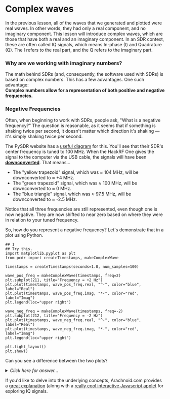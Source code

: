 # Complex waves

In the previous lesson, all of the waves that we generated and plotted were real waves. In other words, they had only a real component, and no imaginary component. This lesson will introduce complex waves, which are those that have both a real and an imaginary component. In an SDR context, these are often called IQ signals, which means In-phase (I) and Quadrature (Q). The I refers to  the real part, and the Q refers to the imaginary part.

### Why are we working with imaginary numbers?

The math behind SDRs (and, consequently, the software used with SDRs) is based on complex numbers. This has a few advantages. One such advantage:  
**Complex numbers allow for a representation of both positive and negative frequencies.**

### Negative Frequencies

Often, when beginning to work with SDRs, people ask, "What is a negative frequency?" The question is reasonable, as it seems that if something is shaking twice per second, it doesn't matter which direction it's shaking — it's simply shaking twice per second.

The PySDR website has a [useful diagram](https://pysdr.org/content/frequency_domain.html#negative-frequencies) for this. You'll see that their SDR's center frequency is tuned to 100 MHz. When the HackRF One gives the signal to the computer via the USB cable, the signals will have been [**downconverted**](https://github.com/python-can-define-radio/sdr-course/blob/main/classroom_activities/Ch05_Concepts/010_UC_DC.md). That means...

- The "yellow trapezoid" signal, which was ≈ 104 MHz, will be downconverted to ≈ +4 MHz.
- The "green trapezoid" signal, which was ≈ 100 MHz, will be downconverted to ≈ 0 MHz.
- The "blue triangle" signal, which was ≈ 97.5 MHz, will be downconverted to ≈ -2.5 MHz.

Notice that all three frequencies are still represented, even though one is now negative. They are now shifted to near zero based on where they were in relation to your tuned frequency.

So, how do you represent a negative frequency? Let's demonstrate that in a plot using Python.

```python3
## 1 
## Try this.
import matplotlib.pyplot as plt
from pcdr import createTimestamps, makeComplexWave

timestamps = createTimestamps(seconds=1.0, num_samples=100)

wave_pos_freq = makeComplexWave(timestamps, freq=2)
plt.subplot(211, title="Frequency = +2 Hz")
plt.plot(timestamps, wave_pos_freq.real, "^-", color="blue", label="Real")
plt.plot(timestamps, wave_pos_freq.imag, "*-", color="red", label="Imag")
plt.legend(loc="upper right")

wave_neg_freq = makeComplexWave(timestamps, freq=-2)
plt.subplot(212, title="Frequency = -2 Hz")
plt.plot(timestamps, wave_neg_freq.real, "^-", color="blue", label="Real")
plt.plot(timestamps, wave_neg_freq.imag, "*-", color="red", label="Imag")
plt.legend(loc="upper right")

plt.tight_layout()
plt.show()
```

Can you see a difference between the two plots?
<details><summary><i>Click here for answer...</i></summary>
  
- For the wave with positive frequency, the real (blue) part is one-quarter-cycle BEFORE the imaginary (red) part.
- For the wave with negative frequency, the real (blue) part is one-quarter-cycle AFTER the imaginary (red) part.
  
</details>

If you'd like to delve into the underlying concepts, Arachnoid.com provides a [great explanation](https://arachnoid.com/software_defined_radios/) (along with a [really cool interactive Javascript applet](https://arachnoid.com/software_defined_radios/#Theory__I_Q_Exploration_Applet) for exploring IQ signals.


